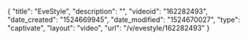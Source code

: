 {
    "title": "EveStyle",
    "description": "",
    "videoid": "162282493",
    "date_created": "1524669945",
    "date_modified": "1524670027",
    "type": "captivate",
    "layout": "video",
    "url": "\/v\/evestyle\/162282493"
}
